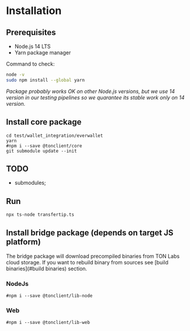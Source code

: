 # Installation

## Prerequisites

- Node.js 14 LTS
- Yarn package manager

Command to check:
```bash
node -v
sudo npm install --global yarn
```

*Package probably works OK on other Node.js versions, but we use 14 version in our testing pipelines so we quarantee its stable work only on 14 version.*

## Install core package

```shell script
cd test/wallet_integration/everwallet
yarn
#npm i --save @tonclient/core
git submodule update --init
```

## TODO  
- submodules;  

## Run

```bash
npx ts-node transfertip.ts
```

## Install bridge package (depends on target JS platform)

The bridge package will download precompiled binaries from TON Labs cloud storage.
If you want to rebuild binary from sources see [build binaries](#build binaries) section.

### NodeJs
```shell script
#npm i --save @tonclient/lib-node
```

### Web
```shell script
#npm i --save @tonclient/lib-web
```
